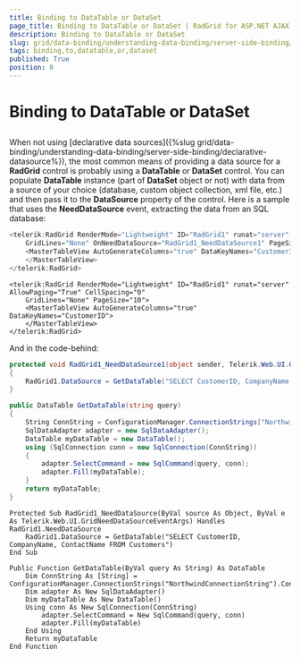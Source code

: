 ```yaml
---
title: Binding to DataTable or DataSet
page_title: Binding to DataTable or DataSet | RadGrid for ASP.NET AJAX Documentation
description: Binding to DataTable or DataSet
slug: grid/data-binding/understanding-data-binding/server-side-binding/various-data-sources/binding-to-datatable-or-dataset
tags: binding,to,datatable,or,dataset
published: True
position: 0
---
```


# Binding to DataTable or DataSet



## 

When not using [declarative data sources]({%slug grid/data-binding/understanding-data-binding/server-side-binding/declarative-datasource%}), the most common means of providing a data source for a **RadGrid** control is probably using a **DataTable** or **DataSet** control. You can populate **DataTable** instance (part of **DataSet** object or not) with data from a source of your choice (database, custom object collection, xml file, etc.) and then pass it to the **DataSource** property of the control. Here is a sample that uses the **NeedDataSource** event, extracting the data from an SQL database:



````C#
<telerik:RadGrid RenderMode="Lightweight" ID="RadGrid1" runat="server" AllowPaging="True" CellSpacing="0"
    GridLines="None" OnNeedDataSource="RadGrid1_NeedDataSource1" PageSize="10">
    <MasterTableView AutoGenerateColumns="true" DataKeyNames="CustomerID">
    </MasterTableView>
</telerik:RadGrid>
````
````VB
<telerik:RadGrid RenderMode="Lightweight" ID="RadGrid1" runat="server" AllowPaging="True" CellSpacing="0"
    GridLines="None" PageSize="10">
    <MasterTableView AutoGenerateColumns="true" DataKeyNames="CustomerID">
    </MasterTableView>
</telerik:RadGrid>
````


And in the code-behind:



````C#	
protected void RadGrid1_NeedDataSource1(object sender, Telerik.Web.UI.GridNeedDataSourceEventArgs e)
{
    RadGrid1.DataSource = GetDataTable("SELECT CustomerID, CompanyName, ContactName FROM Customers");
}

public DataTable GetDataTable(string query)
{
    String ConnString = ConfigurationManager.ConnectionStrings["NorthwindConnectionString"].ConnectionString;
    SqlDataAdapter adapter = new SqlDataAdapter();
    DataTable myDataTable = new DataTable();
    using (SqlConnection conn = new SqlConnection(ConnString))
    {
        adapter.SelectCommand = new SqlCommand(query, conn);
        adapter.Fill(myDataTable);
    }
    return myDataTable;
}

````
````VB
Protected Sub RadGrid1_NeedDataSource(ByVal source As Object, ByVal e As Telerik.Web.UI.GridNeedDataSourceEventArgs) Handles RadGrid1.NeedDataSource
    RadGrid1.DataSource = GetDataTable("SELECT CustomerID, CompanyName, ContactName FROM Customers")
End Sub

Public Function GetDataTable(ByVal query As String) As DataTable
    Dim ConnString As [String] = ConfigurationManager.ConnectionStrings("NorthwindConnectionString").ConnectionString
    Dim adapter As New SqlDataAdapter()
    Dim myDataTable As New DataTable()
    Using conn As New SqlConnection(ConnString)
        adapter.SelectCommand = New SqlCommand(query, conn)
        adapter.Fill(myDataTable)
    End Using
    Return myDataTable
End Function
````

